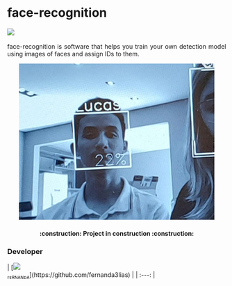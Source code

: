 <h1 > face-recognition </h1>
<p >
<img loading="lazy" src="https://img.shields.io/badge/status-sprint%20review-orange"/></p>
<p align="justify">face-recognition is software that helps you train your own detection model using images of faces and assign IDs to them.</p>
<p align="center"><img loading="lazy" src="https://github.com/fernanda3lias/face-recognition/blob/main/tests/example.jpeg?raw=true" width=450/></p>

<h4 align="center"> 
    :construction:  Project in construction :construction:
</h4>

<h3> Developer </h3>
| [<img loading="lazy" src="https://avatars.githubusercontent.com/u/92958458?v=4" width=115><br><sub>ꜰᴇʀɴᴀɴᴅᴀ</sub>](https://github.com/fernanda3lias) |
| :---: | 



